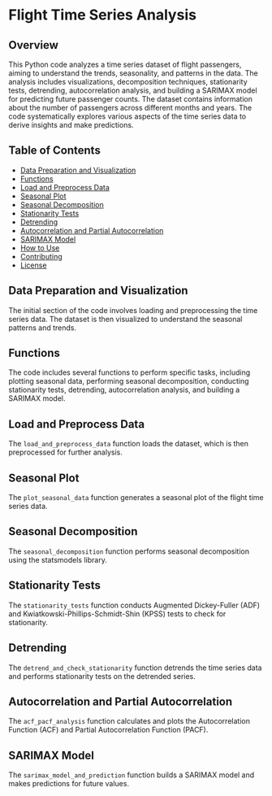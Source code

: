 # Flight Time Series Analysis

## Overview

 This Python code analyzes a time series dataset of flight passengers, aiming to understand the trends, seasonality, and patterns in the data. The analysis includes visualizations, decomposition techniques, stationarity tests, detrending, autocorrelation analysis, and building a SARIMAX model for predicting future passenger counts.  The dataset contains information about the number of passengers across different months and years. The code systematically explores various aspects of the time series data to derive insights and make predictions.

## Table of Contents

- [Data Preparation and Visualization](#data-preparation-and-visualization)
- [Functions](#functions)
- [Load and Preprocess Data](#load-and-preprocess-data)
- [Seasonal Plot](#seasonal-plot)
- [Seasonal Decomposition](#seasonal-decomposition)
- [Stationarity Tests](#stationarity-tests)
- [Detrending](#detrending)
- [Autocorrelation and Partial Autocorrelation](#autocorrelation-and-partial-autocorrelation)
- [SARIMAX Model](#sarimax-model)
- [How to Use](#how-to-use)
- [Contributing](#contributing)
- [License](#license)

## Data Preparation and Visualization

The initial section of the code involves loading and preprocessing the time series data. The dataset is then visualized to understand the seasonal patterns and trends.

## Functions

The code includes several functions to perform specific tasks, including plotting seasonal data, performing seasonal decomposition, conducting stationarity tests, detrending, autocorrelation analysis, and building a SARIMAX model.

## Load and Preprocess Data

The `load_and_preprocess_data` function loads the dataset, which is then preprocessed for further analysis.

## Seasonal Plot

The `plot_seasonal_data` function generates a seasonal plot of the flight time series data.

## Seasonal Decomposition

The `seasonal_decomposition` function performs seasonal decomposition using the statsmodels library.

## Stationarity Tests

The `stationarity_tests` function conducts Augmented Dickey-Fuller (ADF) and Kwiatkowski-Phillips-Schmidt-Shin (KPSS) tests to check for stationarity.

## Detrending

The `detrend_and_check_stationarity` function detrends the time series data and performs stationarity tests on the detrended series.

## Autocorrelation and Partial Autocorrelation

The `acf_pacf_analysis` function calculates and plots the Autocorrelation Function (ACF) and Partial Autocorrelation Function (PACF).

## SARIMAX Model

The `sarimax_model_and_prediction` function builds a SARIMAX model and makes predictions for future values.

